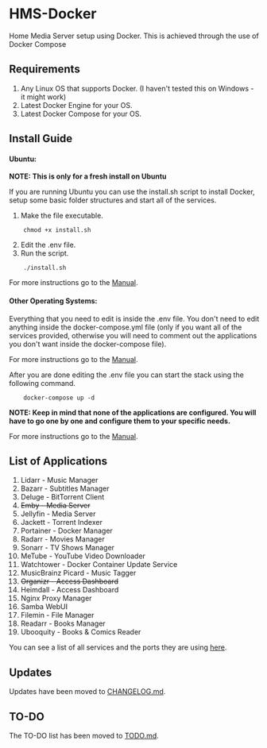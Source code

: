 # HMS-Docker
Home Media Server setup using Docker.
This is achieved through the use of Docker Compose

## Requirements
1. Any Linux OS that supports Docker. (I haven't tested this on Windows - it might work)
2. Latest Docker Engine for your OS.
3. Latest Docker Compose for your OS.

## Install Guide
#### Ubuntu:

**NOTE: This is only for a fresh install on Ubuntu**

If you are running Ubuntu you can use the install.sh script to install Docker, setup some basic folder structures and start all of the services.
1. Make the file executable.
```console
    chmod +x install.sh
```
2. Edit the .env file.
3. Run the script.
```console
    ./install.sh
``` 

For more instructions go to the [Manual](docs/MANUAL.md).

#### Other Operating Systems:
Everything that you need to edit is inside the .env file. You don't need to edit anything inside the docker-compose.yml file (only if you want all of the services provided, otherwise you will need to comment out the applications you don't want inside the docker-compose file).

For more instructions go to the [Manual](docs/MANUAL.md).

After you are done editing the .env file you can start the stack using the following command.
```console
    docker-compose up -d
```
    
**NOTE: Keep in mind that none of the applications are configured. You will have to go one by one and configure them to your specific needs.**

For more instructions go to the [Manual](docs/MANUAL.md).

## List of Applications
1. Lidarr - Music Manager
2. Bazarr - Subtitles Manager
3. Deluge - BitTorrent Client
4. ~~Emby - Media Server~~
5. Jellyfin - Media Server
6. Jackett - Torrent Indexer
7. Portainer - Docker Manager
8. Radarr - Movies Manager
9. Sonarr - TV Shows Manager
10. MeTube - YouTube Video Downloader
11. Watchtower - Docker Container Update Service
12. MusicBrainz Picard - Music Tagger
13. ~~Organizr - Access Dashboard~~
14. Heimdall - Access Dashboard
15. Nginx Proxy Manager
16. Samba WebUI
17. Filemin - File Manager
18. Readarr - Books Manager
19. Ubooquity - Books & Comics Reader

You can see a list of all services and the ports they are using [here](docs/ports.md).

## Updates
Updates have been moved to [CHANGELOG.md](CHANGELOG.md).

## TO-DO
The TO-DO list has been moved to [TODO.md](TODO.md).


